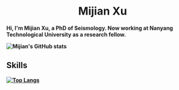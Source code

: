 <h1 align="center"><strong> Mijian Xu <strong/></h1>
  
Hi, I'm Mijian Xu, a PhD of Seismology. Now working at Nanyang Technological University as a research fellow.

![Mijian's GitHub stats](https://github-readme-stats.vercel.app/api?username=xumi1993&show_icons=true)

<!--  ## Open source software

<a href="https://github.com/xumi1993/seispy">
  <img align="center" src="https://github-readme-stats.vercel.app/api/pin/?username=xumi1993&repo=seispy&theme=buefy" />
</a>
<a href="https://github.com/xumi1993/bqmail">
  <img align="center" src="https://github-readme-stats.vercel.app/api/pin/?username=xumi1993&repo=bqmail&theme=buefy" />
</a>
<a href="https://github.com/MIGG-NTU/PyTomoATT">
  <img align="center" src="https://github-readme-stats.vercel.app/api/pin/?username=MIGG-NTU&repo=PyTomoATT&theme=buefy" />
</a>
<a href="https://github.com/xumi1993/mccc">
  <img align="center" src="https://github-readme-stats.vercel.app/api/pin/?username=xumi1993&repo=mccc&theme=buefy" />
</a>
<a href="https://github.com/xumi1993/STALTA">
  <img align="center" src="https://github-readme-stats.vercel.app/api/pin/?username=xumi1993&repo=STALTA&theme=buefy" />
</a>
<a href="https://github.com/xumi1993/CCCN">
  <img align="center" src="https://github-readme-stats.vercel.app/api/pin/?username=xumi1993&repo=CCCN&theme=buefy" />
</a>
 -->
## Skills

[![Top Langs](https://github-readme-stats.vercel.app/api/top-langs/?username=xumi1993&hide=jupyter%20notebook,java,matlab,m,perl,javascript,html,shell,css,scss&layout=compact&theme=buefy)](https://github.com/xumi1993/github-readme-stats)

<!--
[![Mijian's WakaTime stats](https://github-readme-stats.vercel.app/api/wakatime?username=xumi1993)](https://github.com/anuraghazra/github-readme-stats)
**xumi1993/xumi1993** is a ✨ _special_ ✨ repository because its `README.md` (this file) appears on your GitHub profile.

Here are some ideas to get you started:

- 🔭 I’m currently working on ...
- 🌱 I’m currently learning ...
- 👯 I’m looking to collaborate on ...
- 🤔 I’m looking for help with ...
- 💬 Ask me about ...
- 📫 How to reach me: ...
- 😄 Pronouns: ...
- ⚡ Fun fact: ...
-->
